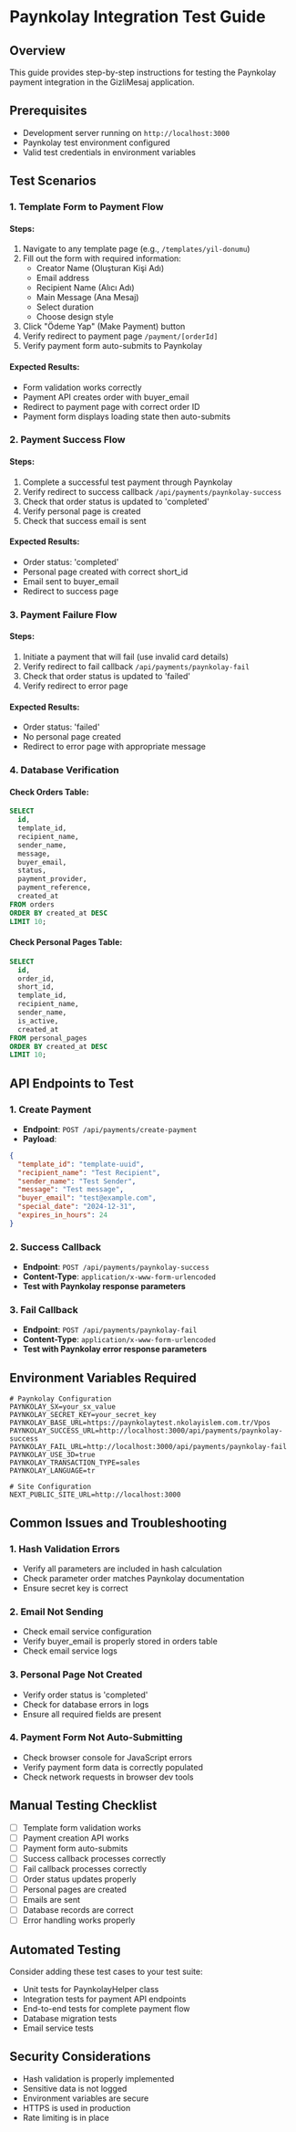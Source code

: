 # Paynkolay Integration Test Guide

## Overview
This guide provides step-by-step instructions for testing the Paynkolay payment integration in the GizliMesaj application.

## Prerequisites
- Development server running on `http://localhost:3000`
- Paynkolay test environment configured
- Valid test credentials in environment variables

## Test Scenarios

### 1. Template Form to Payment Flow

#### Steps:
1. Navigate to any template page (e.g., `/templates/yil-donumu`)
2. Fill out the form with required information:
   - Creator Name (Oluşturan Kişi Adı)
   - Email address
   - Recipient Name (Alıcı Adı)
   - Main Message (Ana Mesaj)
   - Select duration
   - Choose design style
3. Click "Ödeme Yap" (Make Payment) button
4. Verify redirect to payment page `/payment/[orderId]`
5. Verify payment form auto-submits to Paynkolay

#### Expected Results:
- Form validation works correctly
- Payment API creates order with buyer_email
- Redirect to payment page with correct order ID
- Payment form displays loading state then auto-submits

### 2. Payment Success Flow

#### Steps:
1. Complete a successful test payment through Paynkolay
2. Verify redirect to success callback `/api/payments/paynkolay-success`
3. Check that order status is updated to 'completed'
4. Verify personal page is created
5. Check that success email is sent

#### Expected Results:
- Order status: 'completed'
- Personal page created with correct short_id
- Email sent to buyer_email
- Redirect to success page

### 3. Payment Failure Flow

#### Steps:
1. Initiate a payment that will fail (use invalid card details)
2. Verify redirect to fail callback `/api/payments/paynkolay-fail`
3. Check that order status is updated to 'failed'
4. Verify redirect to error page

#### Expected Results:
- Order status: 'failed'
- No personal page created
- Redirect to error page with appropriate message

### 4. Database Verification

#### Check Orders Table:
```sql
SELECT 
  id, 
  template_id, 
  recipient_name, 
  sender_name, 
  message, 
  buyer_email, 
  status, 
  payment_provider, 
  payment_reference,
  created_at
FROM orders 
ORDER BY created_at DESC 
LIMIT 10;
```

#### Check Personal Pages Table:
```sql
SELECT 
  id, 
  order_id, 
  short_id, 
  template_id, 
  recipient_name, 
  sender_name, 
  is_active,
  created_at
FROM personal_pages 
ORDER BY created_at DESC 
LIMIT 10;
```

## API Endpoints to Test

### 1. Create Payment
- **Endpoint**: `POST /api/payments/create-payment`
- **Payload**:
```json
{
  "template_id": "template-uuid",
  "recipient_name": "Test Recipient",
  "sender_name": "Test Sender",
  "message": "Test message",
  "buyer_email": "test@example.com",
  "special_date": "2024-12-31",
  "expires_in_hours": 24
}
```

### 2. Success Callback
- **Endpoint**: `POST /api/payments/paynkolay-success`
- **Content-Type**: `application/x-www-form-urlencoded`
- **Test with Paynkolay response parameters**

### 3. Fail Callback
- **Endpoint**: `POST /api/payments/paynkolay-fail`
- **Content-Type**: `application/x-www-form-urlencoded`
- **Test with Paynkolay error response parameters**

## Environment Variables Required

```env
# Paynkolay Configuration
PAYNKOLAY_SX=your_sx_value
PAYNKOLAY_SECRET_KEY=your_secret_key
PAYNKOLAY_BASE_URL=https://paynkolaytest.nkolayislem.com.tr/Vpos
PAYNKOLAY_SUCCESS_URL=http://localhost:3000/api/payments/paynkolay-success
PAYNKOLAY_FAIL_URL=http://localhost:3000/api/payments/paynkolay-fail
PAYNKOLAY_USE_3D=true
PAYNKOLAY_TRANSACTION_TYPE=sales
PAYNKOLAY_LANGUAGE=tr

# Site Configuration
NEXT_PUBLIC_SITE_URL=http://localhost:3000
```

## Common Issues and Troubleshooting

### 1. Hash Validation Errors
- Verify all parameters are included in hash calculation
- Check parameter order matches Paynkolay documentation
- Ensure secret key is correct

### 2. Email Not Sending
- Check email service configuration
- Verify buyer_email is properly stored in orders table
- Check email service logs

### 3. Personal Page Not Created
- Verify order status is 'completed'
- Check for database errors in logs
- Ensure all required fields are present

### 4. Payment Form Not Auto-Submitting
- Check browser console for JavaScript errors
- Verify payment form data is correctly populated
- Check network requests in browser dev tools

## Manual Testing Checklist

- [ ] Template form validation works
- [ ] Payment creation API works
- [ ] Payment form auto-submits
- [ ] Success callback processes correctly
- [ ] Fail callback processes correctly
- [ ] Order status updates properly
- [ ] Personal pages are created
- [ ] Emails are sent
- [ ] Database records are correct
- [ ] Error handling works properly

## Automated Testing

Consider adding these test cases to your test suite:
- Unit tests for PaynkolayHelper class
- Integration tests for payment API endpoints
- End-to-end tests for complete payment flow
- Database migration tests
- Email service tests

## Security Considerations

- Hash validation is properly implemented
- Sensitive data is not logged
- Environment variables are secure
- HTTPS is used in production
- Rate limiting is in place